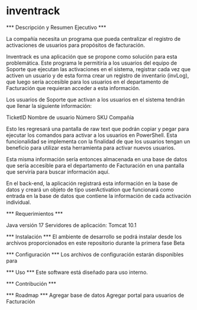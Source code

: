 # inventrack

*** Descripción y Resumen Ejecutivo ***

La compañía necesita un programa que pueda centralizar el registro de activaciones de usuarios para propósitos de facturación. 

Inventrack es una aplicación que se propone como solución para esta problemática. Este programa le permitiría a los usuarios del equipo de Soporte que ejecutan las activaciones en el sistema, registrar cada vez que activen un usuario y de esta forma crear un registro de inventario (invLog), que luego sería accesible para los usuarios en el departamento de Facturación que requieran acceder a esta información.

Los usuarios de Soporte que activan a los usuarios en el sistema tendrán que llenar la siguiente información:

TicketID
Nombre de usuario
Número
SKU
Compañía

Esto les regresará una pantalla de raw text que podrán copiar y pegar para ejecutar los comandos para activar a los usuarios en PowerShell. Esta funcionalidad se implementa con la finalidad de que los usuarios tengan un beneficio para utilizar esta herramienta para activar nuevos usuarios.

Esta misma información sería entonces almacenada en una base de datos que sería accesible para el departamento de Facturación en una pantalla que serviría para buscar información aquí.

En el back-end, la aplicación registrará esta información en la base de datos y creará un objeto de tipo userActivation que funcionará como entrada en la base de datos que contiene la información de cada activación individual.

*** Requerimientos ***

Java versión 17
Servidores de aplicación: Tomcat 10.1

*** Instalación *** 
El ambiente de desarrollo se podrá instalar desde los archivos proporcionados en este repositorio durante la primera fase Beta

*** Configuración ***
Los archivos de configuración estarán disponibles para 

*** Uso ***
Este software está diseñado para uso interno.

*** Contribución *** 

*** Roadmap *** 
Agregar base de datos
Agregar portal para usuarios de Facturación


